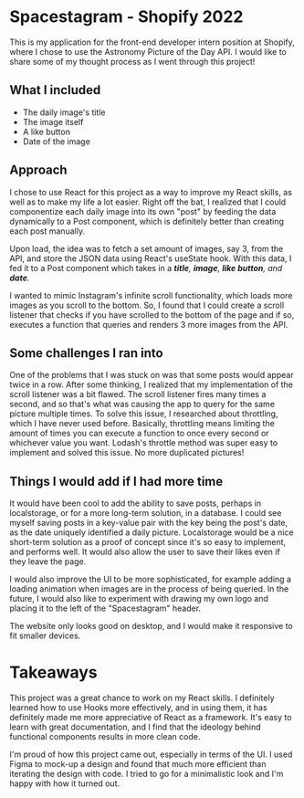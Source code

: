 # Spacestagram - Shopify 2022

This is my application for the front-end developer intern position at Shopify, where I chose to use the Astronomy Picture of the Day API. I would like to share some of my thought process as I went through this project!


## What I included

- The daily image's title
- The image itself
- A like button
- Date of the image

## Approach

I chose to use React for this project as a way to improve my React skills, as well as to make my life a lot easier. Right off the bat, I realized that I could componentize each daily image into its own "post" by feeding the data dynamically to a Post component, which is definitely better than creating each post manually.

Upon load, the idea was to fetch a set amount of images, say 3, from the API, and store the JSON data using React's useState hook. With this data, I fed it to a Post component which takes in a _**title**, **image**, **like button**, and **date**._

I wanted to mimic Instagram's infinite scroll functionality, which loads more images as you scroll to the bottom. So, I found that I could create a scroll listener that checks if you have scrolled to the bottom of the page and if so, executes a function that queries and renders 3 more images from the API.

## Some challenges I ran into

One of the problems that I was stuck on was that some posts would appear twice in a row. After some thinking, I realized that my implementation of the scroll listener was a bit flawed. The scroll listener fires many times a second, and so that's what was causing the app to query for the same picture multiple times. To solve this issue, I researched about throttling, which I have never used before. Basically, throttling means limiting the amount of times you can execute a function to once every second or whichever value you want. Lodash's throttle method was super easy to implement and solved this issue. No more duplicated pictures!

## Things I would add if I had more time

It would have been cool to add the ability to save posts, perhaps in localstorage, or for a more long-term solution, in a database. I could see myself saving posts in a key-value pair with the key being the post's date, as the date uniquely identified a daily picture. Localstorage would be a nice short-term solution as a proof of concept since it's so easy to implement, and performs well. It would also allow the user to save their likes even if they leave the page.

I would also improve the UI to be more sophisticated, for example adding a loading animation when images are in the process of being queried.
In the future, I would also like to experiment with drawing my own logo and placing it to the left of the "Spacestagram" header.

The website only looks good on desktop, and I would make it responsive to fit smaller devices.

# Takeaways

This project was a great chance to work on my React skills. I definitely learned how to use Hooks more effectively, and in using them, it has definitely made me more appreciative of React as a framework. It's easy to learn with great documentation, and I find that the ideology behind functional components results in more clean code.

I'm proud of how this project came out, especially in terms of the UI. I used Figma to mock-up a design and found that much more efficient than iterating the design with code. I tried to go for a minimalistic look and I'm happy with how it turned out.

